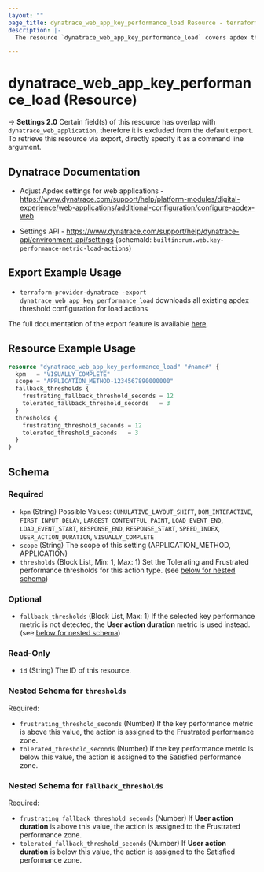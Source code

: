 ```yaml
---
layout: ""
page_title: dynatrace_web_app_key_performance_load Resource - terraform-provider-dynatrace"
description: |-
  The resource `dynatrace_web_app_key_performance_load` covers apdex threshold configuration for load actions

---
```


# dynatrace_web_app_key_performance_load (Resource)

-> **Settings 2.0** Certain field(s) of this resource has overlap with `dynatrace_web_application`, therefore it is excluded from the default export. To retrieve this resource via export, directly specify it as a command line argument. 

## Dynatrace Documentation

- Adjust Apdex settings for web applications - https://www.dynatrace.com/support/help/platform-modules/digital-experience/web-applications/additional-configuration/configure-apdex-web

- Settings API - https://www.dynatrace.com/support/help/dynatrace-api/environment-api/settings (schemaId: `builtin:rum.web.key-performance-metric-load-actions`)

## Export Example Usage

- `terraform-provider-dynatrace -export dynatrace_web_app_key_performance_load` downloads all existing apdex threshold configuration for load actions

The full documentation of the export feature is available [here](https://registry.terraform.io/providers/dynatrace-oss/dynatrace/latest/docs/guides/export-v2).

## Resource Example Usage

```terraform
resource "dynatrace_web_app_key_performance_load" "#name#" {
  kpm   = "VISUALLY_COMPLETE"
  scope = "APPLICATION_METHOD-1234567890000000"
  fallback_thresholds {
    frustrating_fallback_threshold_seconds = 12
    tolerated_fallback_threshold_seconds   = 3
  }
  thresholds {
    frustrating_threshold_seconds = 12
    tolerated_threshold_seconds   = 3
  }
}
```

<!-- schema generated by tfplugindocs -->
## Schema

### Required

- `kpm` (String) Possible Values: `CUMULATIVE_LAYOUT_SHIFT`, `DOM_INTERACTIVE`, `FIRST_INPUT_DELAY`, `LARGEST_CONTENTFUL_PAINT`, `LOAD_EVENT_END`, `LOAD_EVENT_START`, `RESPONSE_END`, `RESPONSE_START`, `SPEED_INDEX`, `USER_ACTION_DURATION`, `VISUALLY_COMPLETE`
- `scope` (String) The scope of this setting (APPLICATION_METHOD, APPLICATION)
- `thresholds` (Block List, Min: 1, Max: 1) Set the Tolerating and Frustrated performance thresholds for this action type. (see [below for nested schema](#nestedblock--thresholds))

### Optional

- `fallback_thresholds` (Block List, Max: 1) If the selected key performance metric is not detected, the **User action duration** metric is used instead. (see [below for nested schema](#nestedblock--fallback_thresholds))

### Read-Only

- `id` (String) The ID of this resource.

<a id="nestedblock--thresholds"></a>
### Nested Schema for `thresholds`

Required:

- `frustrating_threshold_seconds` (Number) If the key performance metric is above this value, the action is assigned to the Frustrated performance zone.
- `tolerated_threshold_seconds` (Number) If the key performance metric is below this value, the action is assigned to the Satisfied performance zone.


<a id="nestedblock--fallback_thresholds"></a>
### Nested Schema for `fallback_thresholds`

Required:

- `frustrating_fallback_threshold_seconds` (Number) If **User action duration** is above this value, the action is assigned to the Frustrated performance zone.
- `tolerated_fallback_threshold_seconds` (Number) If **User action duration** is below this value, the action is assigned to the Satisfied performance zone.
 